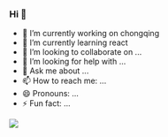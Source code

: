 ### Hi  👋

- 🔭 I’m currently working on chongqing
- 🌱 I’m currently learning react
- 👯 I’m looking to collaborate on ... 
- 🤔 I’m looking for help with ...
- 💬 Ask me about ...
- 📫 How to reach me: ...
- 😄 Pronouns: ...
- ⚡ Fun fact: ...


![](https://visitor-badge.glitch.me/badge?page_id=helloJincheng.helloJincheng)
